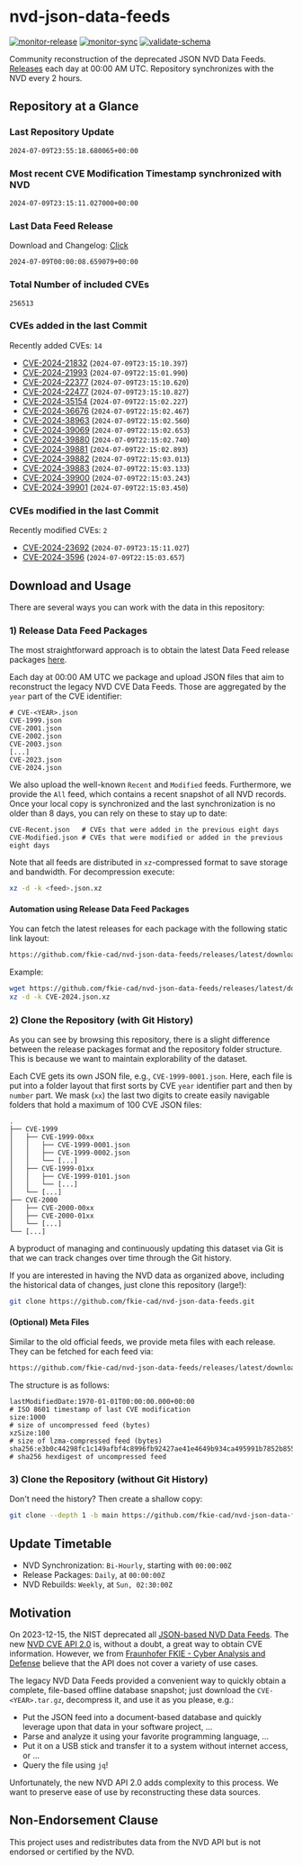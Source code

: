 # nvd-json-data-feeds

[![monitor-release](https://github.com/fkie-cad/nvd-json-data-feeds/actions/workflows/monitor_release.yml/badge.svg)](https://github.com/fkie-cad/nvd-json-data-feeds/actions/workflows/monitor_release.yml)
[![monitor-sync](https://github.com/fkie-cad/nvd-json-data-feeds/actions/workflows/monitor_sync.yml/badge.svg)](https://github.com/fkie-cad/nvd-json-data-feeds/actions/workflows/monitor_sync.yml)
[![validate-schema](https://github.com/fkie-cad/nvd-json-data-feeds/actions/workflows/validate_schema.yml/badge.svg)](https://github.com/fkie-cad/nvd-json-data-feeds/actions/workflows/validate_schema.yml)

Community reconstruction of the deprecated JSON NVD Data Feeds.
[Releases](https://github.com/fkie-cad/nvd-json-data-feeds/releases/latest) each day at 00:00 AM UTC.
Repository synchronizes with the NVD every 2 hours.

## Repository at a Glance

### Last Repository Update

```plain
2024-07-09T23:55:18.680065+00:00
```

### Most recent CVE Modification Timestamp synchronized with NVD

```plain
2024-07-09T23:15:11.027000+00:00
```

### Last Data Feed Release

Download and Changelog: [Click](https://github.com/fkie-cad/nvd-json-data-feeds/releases/latest)

```plain
2024-07-09T00:00:08.659079+00:00
```

### Total Number of included CVEs

```plain
256513
```

### CVEs added in the last Commit

Recently added CVEs: `14`

- [CVE-2024-21832](CVE-2024/CVE-2024-218xx/CVE-2024-21832.json) (`2024-07-09T23:15:10.397`)
- [CVE-2024-21993](CVE-2024/CVE-2024-219xx/CVE-2024-21993.json) (`2024-07-09T22:15:01.990`)
- [CVE-2024-22377](CVE-2024/CVE-2024-223xx/CVE-2024-22377.json) (`2024-07-09T23:15:10.620`)
- [CVE-2024-22477](CVE-2024/CVE-2024-224xx/CVE-2024-22477.json) (`2024-07-09T23:15:10.827`)
- [CVE-2024-35154](CVE-2024/CVE-2024-351xx/CVE-2024-35154.json) (`2024-07-09T22:15:02.227`)
- [CVE-2024-36676](CVE-2024/CVE-2024-366xx/CVE-2024-36676.json) (`2024-07-09T22:15:02.467`)
- [CVE-2024-38963](CVE-2024/CVE-2024-389xx/CVE-2024-38963.json) (`2024-07-09T22:15:02.560`)
- [CVE-2024-39069](CVE-2024/CVE-2024-390xx/CVE-2024-39069.json) (`2024-07-09T22:15:02.653`)
- [CVE-2024-39880](CVE-2024/CVE-2024-398xx/CVE-2024-39880.json) (`2024-07-09T22:15:02.740`)
- [CVE-2024-39881](CVE-2024/CVE-2024-398xx/CVE-2024-39881.json) (`2024-07-09T22:15:02.893`)
- [CVE-2024-39882](CVE-2024/CVE-2024-398xx/CVE-2024-39882.json) (`2024-07-09T22:15:03.013`)
- [CVE-2024-39883](CVE-2024/CVE-2024-398xx/CVE-2024-39883.json) (`2024-07-09T22:15:03.133`)
- [CVE-2024-39900](CVE-2024/CVE-2024-399xx/CVE-2024-39900.json) (`2024-07-09T22:15:03.243`)
- [CVE-2024-39901](CVE-2024/CVE-2024-399xx/CVE-2024-39901.json) (`2024-07-09T22:15:03.450`)


### CVEs modified in the last Commit

Recently modified CVEs: `2`

- [CVE-2024-23692](CVE-2024/CVE-2024-236xx/CVE-2024-23692.json) (`2024-07-09T23:15:11.027`)
- [CVE-2024-3596](CVE-2024/CVE-2024-35xx/CVE-2024-3596.json) (`2024-07-09T22:15:03.657`)


## Download and Usage

There are several ways you can work with the data in this repository:

### 1) Release Data Feed Packages

The most straightforward approach is to obtain the latest Data Feed release packages [here](https://github.com/fkie-cad/nvd-json-data-feeds/releases/latest).

Each day at 00:00 AM UTC we package and upload JSON files that aim to reconstruct the legacy NVD CVE Data Feeds.
Those are aggregated by the `year` part of the CVE identifier:

```
# CVE-<YEAR>.json
CVE-1999.json
CVE-2001.json
CVE-2002.json
CVE-2003.json
[...]
CVE-2023.json
CVE-2024.json
```

We also upload the well-known `Recent` and `Modified` feeds.
Furthermore, we provide the `All` feed, which contains a recent snapshot of all NVD records.
Once your local copy is synchronized and the last synchronization is no older than 8 days, you can rely on these to stay up to date:

```plain
CVE-Recent.json   # CVEs that were added in the previous eight days
CVE-Modified.json # CVEs that were modified or added in the previous eight days
```

Note that all feeds are distributed in `xz`-compressed format to save storage and bandwidth.
For decompression execute:

```sh
xz -d -k <feed>.json.xz
```

#### Automation using Release Data Feed Packages

You can fetch the latest releases for each package with the following static link layout:

```sh
https://github.com/fkie-cad/nvd-json-data-feeds/releases/latest/download/CVE-<YEAR>.json.xz
```

Example:

```sh
wget https://github.com/fkie-cad/nvd-json-data-feeds/releases/latest/download/CVE-2024.json.xz
xz -d -k CVE-2024.json.xz
```

### 2) Clone the Repository (with Git History)

As you can see by browsing this repository, there is a slight difference between the release packages format and the repository folder structure.
This is because we want to maintain explorability of the dataset.

Each CVE gets its own JSON file, e.g., `CVE-1999-0001.json`.
Here, each file is put into a folder layout that first sorts by CVE `year` identifier part and then by `number` part.
We mask (`xx`) the last two digits to create easily navigable folders that hold a maximum of 100 CVE JSON files:

```plain
.
├── CVE-1999
│   ├── CVE-1999-00xx
│   │   ├── CVE-1999-0001.json
│   │   ├── CVE-1999-0002.json
│   │   └── [...]
│   ├── CVE-1999-01xx
│   │   ├── CVE-1999-0101.json
│   │   └── [...]
│   └── [...]
├── CVE-2000
│   ├── CVE-2000-00xx
│   ├── CVE-2000-01xx
│   └── [...]
└── [...]
```

A byproduct of managing and continuously updating this dataset via Git is that we can track changes over time through the Git history.

If you are interested in having the NVD data as organized above, including the historical data of changes, just clone this repository (large!):

```sh
git clone https://github.com/fkie-cad/nvd-json-data-feeds.git
```

#### (Optional) Meta Files

Similar to the old official feeds, we provide meta files with each release. They can be fetched for each feed via:

```sh
https://github.com/fkie-cad/nvd-json-data-feeds/releases/latest/download/CVE-<YEAR>.meta
```

The structure is as follows:

```plain
lastModifiedDate:1970-01-01T00:00:00.000+00:00                          # ISO 8601 timestamp of last CVE modification
size:1000                                                               # size of uncompressed feed (bytes)
xzSize:100                                                              # size of lzma-compressed feed (bytes)
sha256:e3b0c44298fc1c149afbf4c8996fb92427ae41e4649b934ca495991b7852b855 # sha256 hexdigest of uncompressed feed
```

### 3) Clone the Repository (without Git History)

Don't need the history? Then create a shallow copy:

```sh
git clone --depth 1 -b main https://github.com/fkie-cad/nvd-json-data-feeds.git
```


## Update Timetable

* NVD Synchronization: `Bi-Hourly`, starting with `00:00:00Z`
* Release Packages: `Daily`, at `00:00:00Z`
* NVD Rebuilds: `Weekly`, at `Sun, 02:30:00Z`


## Motivation

On 2023-12-15, the NIST deprecated all [JSON-based NVD Data Feeds](https://nvd.nist.gov/vuln/data-feeds#divRetirementBanner-1).
The new [NVD CVE API 2.0](https://nvd.nist.gov/developers/vulnerabilities) is, without a doubt, a great way to obtain CVE information.
However, we from [Fraunhofer FKIE - Cyber Analysis and Defense](https://www.fkie.fraunhofer.de/en/departments/cad.html) believe that the API does not cover a variety of use cases.

The legacy NVD Data Feeds provided a convenient way to quickly obtain a complete, file-based offline database snapshot; just download the `CVE-<YEAR>.tar.gz`, decompress it, and use it as you please, e.g.:

- Put the JSON feed into a document-based database and quickly leverage upon that data in your software project, ...
- Parse and analyze it using your favorite programming language, ...
- Put it on a USB stick and transfer it to a system without internet access, or ...
- Query the file using `jq`!

Unfortunately, the new NVD API 2.0 adds complexity to this process.
We want to preserve ease of use by reconstructing these data sources.

## Non-Endorsement Clause

This project uses and redistributes data from the NVD API but is not endorsed or certified by the NVD.